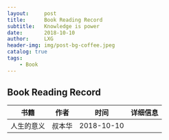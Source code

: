 ```yaml
---
layout:     post
title:      Book Reading Record
subtitle:   Knowledge is power
date:       2018-10-10
author:     LXG
header-img: img/post-bg-coffee.jpeg
catalog: true
tags:
    - Book
---
```


## Book Reading Record


| 书籍          | 作者                                | 时间               | 详细信息        |
|:---------------:|:------------------------------:|:----------------:|:----------------:|
| 人生的意义       | 叔本华 | 2018-10-10 |
